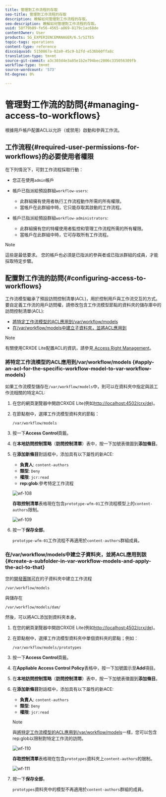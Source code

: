 ```yaml
---
title: 管理對工作流程的存取
seo-title: 管理對工作流程的存取
description: 瞭解如何管理對工作流程的存取。
seo-description: 瞭解如何管理對工作流程的存取。
uuid: 58f79b89-fe56-4565-a869-8179c1ac68de
contentOwner: User
products: SG_EXPERIENCEMANAGER/6.5/SITES
topic-tags: operations
content-type: reference
discoiquuid: 5150867a-02a9-45c9-b2fd-e536b60ffa8c
translation-type: tm+mt
source-git-commit: a3c303d4e3a85e1b2e794bec2006c335056309fb
workflow-type: tm+mt
source-wordcount: '573'
ht-degree: 0%

---
```



# 管理對工作流的訪問{#managing-access-to-workflows}

根據用戶帳戶配置ACL以允許（或禁用）啟動和參與工作流。

## 工作流程{#required-user-permissions-for-workflows}的必要使用者權限

在下列情況下，可對工作流程採取行動：

* 您正在使用`admin`帳戶
* 帳戶已指派給預設群組`workflow-users`:

   * 此群組擁有使用者執行工作流程動作所需的所有權限。
   * 當帳戶在此群組中時，它只能存取其啟動的工作流程。

* 帳戶已指派給預設群組`workflow-administrators`:

   * 此群組擁有您的特權使用者監控和管理工作流程所需的所有權限。
   * 當帳戶在此群組中時，它可存取所有工作流程。

>[!NOTE]
>
>這些是最低要求。 您的帳戶也必須是已指派的參與者或已指派群組的成員，才能採取特定步驟。

## 配置對工作流的訪問{#configuring-access-to-workflows}

工作流模型繼承了預設訪問控制清單(ACL)，用於控制用戶與工作流交互的方式。 要自定義工作流的用戶訪問權，請修改包含工作流模型節點的資料夾的儲存庫中的訪問控制清單(ACL):

* [將特定工作流模型的ACL應用到/var/workflow/models](/help/sites-administering/workflows-managing.md#apply-an-acl-for-the-specific-workflow-model-to-var-workflow-models)
* [在/var/workflow/models中建立子資料夾，並將ACL應用到](/help/sites-administering/workflows-managing.md#create-a-subfolder-in-var-workflow-models-and-apply-the-acl-to-that)

>[!NOTE]
>
>有關使用CRXDE Lite配置ACL的資訊，請參見[ Access Right Management](/help/sites-administering/user-group-ac-admin.md#access-right-management)。

### 將特定工作流模型的ACL應用到/var/workflow/models {#apply-an-acl-for-the-specific-workflow-model-to-var-workflow-models}

如果工作流模型儲存在`/var/workflow/models`中，則可以在資料夾中指定與該工作流相關的特定ACL:

1. 在您的網頁瀏覽器中開啟CRXDE Lite(例如[http://localhost:4502/crx/de](http://localhost:4502/crx/de))。
1. 在節點樹中，選擇工作流模型資料夾的節點：

   `/var/workflow/models`

1. 按一下&#x200B;**Access Control**&#x200B;頁籤。
1. 在&#x200B;**本地訪問控制策略**（**訪問控制清單**）表中，按一下加號表徵圖到&#x200B;**添加條目**。
1. 在&#x200B;**添加新條目**&#x200B;對話框中，添加具有以下屬性的新ACE:

   * **負責人**:  `content-authors`
   * **類型**:  `Deny`
   * **權限**:  `jcr:read`
   * **rep:glob**:參考特定工作流程

   ![wf-108](assets/wf-108.png)

   **存取控制清單**&#x200B;表格現在包含`prototype-wfm-01`工作流程模型上的`content-authors`限制。

   ![wf-109](assets/wf-109.png)

1. 按一下&#x200B;**保存全部**。

   `prototype-wfm-01`工作流程不再適用於`content-authors`群組成員。

### 在/var/workflow/models中建立子資料夾，並將ACL應用到該{#create-a-subfolder-in-var-workflow-models-and-apply-the-acl-to-that}

您的[開發團隊可在](/help/sites-developing/workflows-models.md#creating-a-new-workflow)的子資料夾中建立工作流程

`/var/workflow/models`

與儲存在

`/var/workflow/models/dam/`

然後，可以將ACL添加到資料夾本身。

1. 在您的網頁瀏覽器中開啟CRXDE Lite(例如[http://localhost:4502/crx/de](http://localhost:4502/crx/de))。
1. 在節點樹中，選擇工作流模型資料夾中單個資料夾的節點；例如：

   `/var/workflow/models/prototypes`

1. 按一下&#x200B;**Access Control**&#x200B;頁籤。
1. 在&#x200B;**Appliable Access Control Policy**&#x200B;表格中，按一下加號圖示至&#x200B;**Add**&#x200B;項目。
1. 在&#x200B;**本地訪問控制策略**（**訪問控制清單**）表中，按一下加號表徵圖到&#x200B;**添加條目**。
1. 在&#x200B;**添加新條目**&#x200B;對話框中，添加具有以下屬性的新ACE:

   * **負責人**:  `content-authors`
   * **類型**:  `Deny`
   * **權限**:  `jcr:read`

   >[!NOTE]
   >
   >與[將特定工作流模型的ACL應用到/var/workflow/models](/help/sites-administering/workflows-managing.md#apply-an-acl-for-the-specific-workflow-model-to-var-workflow-models)一樣，您可以包含rep:glob以限制對特定工作流的訪問。

   ![wf-110](assets/wf-110.png)

   **存取控制清單**&#x200B;表格現在包含`prototypes`資料夾上`content-authors`的限制。

   ![wf-111](assets/wf-111.png)

1. 按一下&#x200B;**保存全部**。

   `prototypes`資料夾中的模型不再適用於`content-authors`群組的成員。

